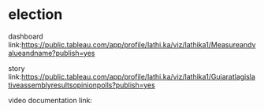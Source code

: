 # election


dashboard link:https://public.tableau.com/app/profile/lathi.ka/viz/lathika1/Measureandvalueandname?publish=yes

story link:https://public.tableau.com/app/profile/lathi.ka/viz/lathika1/Gujaratlagislativeassemblyresultsopinionpolls?publish=yes

video documentation link:
